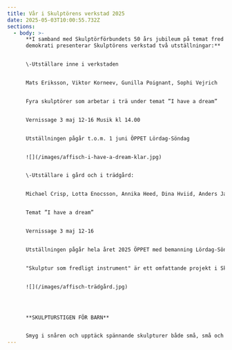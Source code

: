 ```yaml
---
title: Vår i Skulptörens verkstad 2025
date: 2025-05-03T10:00:55.732Z
sections:
  - body: >-
      **I samband med Skulptörförbundets 50 års jubileum på temat fred och
      demokrati presenterar Skulptörens verkstad två utställningar:**


      \-Utställare inne i verkstaden 


      Mats Eriksson, Viktor Korneev, Gunilla Poignant, Sophi Vejrich


      Fyra skulptörer som arbetar i trä under temat ”I have a dream” 


      Vernissage 3 maj 12-16 Musik kl 14.00 


      Utställningen pågår t.o.m. 1 juni ÖPPET Lördag-Söndag


      ![](/images/affisch-i-have-a-dream-klar.jpg)


      \-Utställare i gård och i trädgård: 


      Michael Crisp, Lotta Enocsson, Annika Heed, Dina Hviid, Anders Jansson, Mats Lodén, Torsten Rehnqvist, Bitte Jonason Åkerlund


      Temat ”I have a dream”


      Vernissage 3 maj 12-16


      Utställningen pågår hela året 2025 ÖPPET med bemanning Lördag-Söndag t.o.m 1 juni


      "Skulptur som fredligt instrument" är ett omfattande projekt i Skulptörförbundets regi som omfattar konstutställningar, workshops och mycket mer. Projektet stöds av Svenska Postkodlotteriets Stiftelse och Region Stockholm. [www.skulptorforbundet.se](www.skulptorforbundet.se)


      ![](/images/affisch-trädgård.jpg)




      **SKULPTURSTIGEN FÖR BARN**


      Smyg i snåren och upptäck spännande skulpturer både små, små och stora!
---
```

